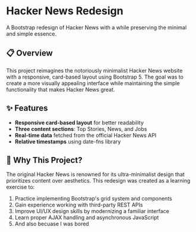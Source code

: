 # Hacker News Redesign

A Bootstrap redesign of Hacker News with a while preserving the minimal and simple essence.


## 📋 Overview

This project reimagines the notoriously minimalist Hacker News website with a responsive, card-based layout using Bootstrap 5. The goal was to create a more visually appealing interface while maintaining the simple functionality that makes Hacker News great.

## ✨ Features

- **Responsive card-based layout** for better readability
- **Three content sections**: Top Stories, News, and Jobs
- **Real-time data** fetched from the official Hacker News API
- **Relative timestamps** using date-fns library


## 🌟 Why This Project?

The original Hacker News is renowned for its ultra-minimalist design that prioritizes content over aesthetics. This redesign was created as a learning exercise to:

1. Practice implementing Bootstrap's grid system and components
2. Gain experience working with third-party REST APIs
3. Improve UI/UX design skills by modernizing a familiar interface
4. Learn proper AJAX handling and asynchronous JavaScript
5. And also becuase I was bored
